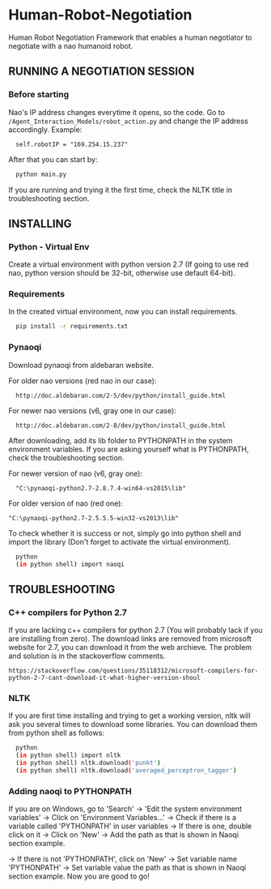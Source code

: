 # Human-Robot-Negotiation
Human Robot Negotiation Framework that enables a human negotiator to negotiate with a nao humanoid robot.

## RUNNING A NEGOTIATION SESSION

### Before starting

Nao's IP address changes everytime it opens, so the code. Go to ```/Agent_Interaction_Models/robot_action.py``` and change the IP address accordingly. Example:

```
  self.robotIP = "169.254.15.237"
```

After that you can start by:

```bash
  python main.py
```

If you are running and trying it the first time, check the NLTK title in troubleshooting section.

## INSTALLING

### Python - Virtual Env

Create a virtual environment with python version 2.7 (If going to use red nao, python version should be 32-bit, otherwise use default 64-bit).

### Requirements

In the created virtual environment, now you can install requirements.

```bash
  pip install -r requirements.txt
```

### Pynaoqi

Download pynaoqi from aldebaran website.

For older nao versions (red nao in our case):

```
  http://doc.aldebaran.com/2-5/dev/python/install_guide.html
```

For newer nao versions (v6, gray one in our case):

```
  http://doc.aldebaran.com/2-8/dev/python/install_guide.html
```

After downloading, add its lib folder to PYTHONPATH in the system environment variables. If you are asking yourself what is PYTHONPATH, check the troubleshooting section.

For newer version of nao (v6, gray one):

```
  "C:\pynaoqi-python2.7-2.8.7.4-win64-vs2015\lib"
```

For older version of nao (red one):

```
"C:\pynaoqi-python2.7-2.5.5.5-win32-vs2013\lib"
```

To check whether it is success or not, simply go into python shell and import the library (Don't forget to activate the virtual environment).

```bash
  python
  (in python shell) import naoqi
```

## TROUBLESHOOTING

### C++ compilers for Python 2.7

If you are lacking c++ compilers for python 2.7 (You will probably lack if you are installing from zero). The download links are removed from microsoft website for 2.7, you can download it from the web archieve. The problem and solution is in the stackoverflow comments.

```
https://stackoverflow.com/questions/35118312/microsoft-compilers-for-python-2-7-cant-download-it-what-higher-version-shoul
```

### NLTK

If you are first time installing and trying to get a working version, nltk will ask you several times to download some libraries. You can download them from python shell as follows:

```bash
  python
  (in python shell) import nltk
  (in python shell) nltk.download('punkt')
  (in python shell) nltk.download('averaged_perceptron_tagger')
```

### Adding naoqi to PYTHONPATH

If you are on Windows, go to 'Search' -> 'Edit the system environment variables' -> Click on 'Environment Variables...' -> Check if there is a variable called 'PYTHONPATH' in user variables -> If there is one, double click on it -> Click on 'New' -> Add the path as that is shown in Naoqi section example.

-> If there is not 'PYTHONPATH', click on 'New' -> Set variable name 'PYTHONPATH' -> Set variable value the path as that is shown in Naoqi section example. Now you are good to go!

